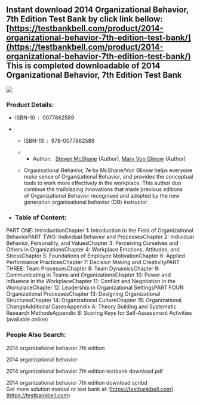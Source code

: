 Instant download **2014 Organizational Behavior, 7th Edition Test Bank** by click link bellow:  
[https://testbankbell.com/product/2014-organizational-behavior-7th-edition-test-bank/](https://testbankbell.com/product/2014-organizational-behavior-7th-edition-test-bank/)  
This is completed downloadable of 2014 Organizational Behavior, 7th Edition Test Bank
-------------------------------------------------------------------------------------


![](https://testbankbell.com/wp-content/uploads/2023/05/McShane-7th-Organizational-Behavior-0077862589-372x500-1.jpg)
### Product Details:


* ISBN-10 ‏ : ‎ 0077862589
* * ISBN-13 ‏ : ‎ 978-0077862589
  * * Author:   [Steven McShane](https://www.amazon.com/s/ref=dp_byline_sr_book_1?ie=UTF8&field-author=Steven+McShane&text=Steven+McShane&sort=relevancerank&search-alias=books) (Author), [Mary Von Glinow](https://www.amazon.com/s/ref=dp_byline_sr_book_2?ie=UTF8&field-author=Mary+Von+Glinow&text=Mary+Von+Glinow&sort=relevancerank&search-alias=books) (Author)
   
  * Organisational Behavior, 7e by McShane/Von Glinow helps everyone make sense of Organizational Behavior, and provides the conceptual tools to work more effectively in the workplace. This author duo continue the trailblazing innovations that made previous editions of Organizational Behavior recognised and adopted by the new generation organisational behavior (OB) instructor.
 
* ### Table of Content:

PART ONE: IntroductionChapter 1: Introduction to the Field of Organizational BehaviorPART TWO: Individual Behavior and ProcessesChapter 2: Individual Behavior, Personality, and ValuesChapter 3: Perceiving Ourselves and Others in OrganizationsChapter 4: Workplace Emotions, Attitudes, and StressChapter 5: Foundations of Employee MotivationChapter 6: Applied Performance PracticesChapter 7: Decision Making and CreativityPART THREE: Team ProcessesChapter 8: Team DynamicsChapter 9: Communicating in Teams and OrganizationsChapter 10: Power and Influence in the WorkplaceChapter 11: Conflict and Negotiation in the WorkplaceChapter 12: Leadership in Organizational SettingsPART FOUR: Organizational ProcessesChapter 13: Designing Organizational StructuresChapter 14: Organizational CultureChapter 15: Organizational ChangeAdditional CasesAppendix A: Theory Building and Systematic Research MethodsAppendix B: Scoring Keys for Self-Assessment Activities (available online)


 ### People Also Search:


 2014 organizational behavior 7th edition

 2014 organizational behavior

 2014 organizational behavior 7th edition testbank download pdf

 2014 organizational behavior 7th edition download scribd  
  Get more solution manual or test bank at: [https://testbankbell.com](https://testbankbell.com)
